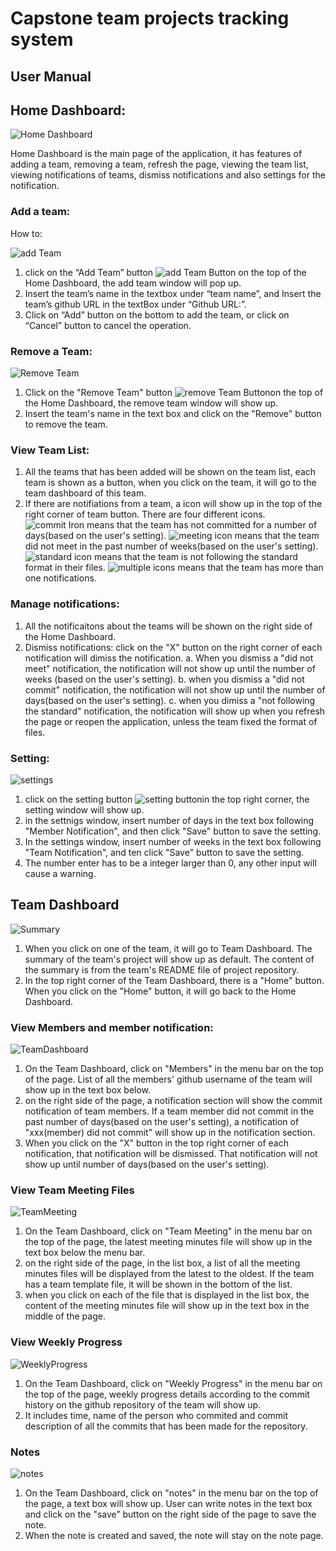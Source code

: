# Capstone team projects tracking system
## User Manual

## Home Dashboard:
![Home Dashboard](https://github.com/nlturner2/CS690-Project/blob/master/HomeDashboard.PNG)

Home Dashboard is the main page of the application, it has features of adding a team, removing a team, refresh the page, viewing the team list, viewing notifications of teams, dismiss notifications and also settings for the notification. 
### Add a team:

How to:

![add Team](https://github.com/nlturner2/CS690-Project/blob/master/addTeam.png)

1. click on the “Add Team” button ![add Team Button](https://github.com/nlturner2/CS690-Project/blob/master/AddTeamButton.png) on the top of the Home Dashboard, the add team window will pop up.
2. Insert the team’s name in the textbox under “team name”, and Insert the team’s github URL in the textBox under “Github URL:”.
3. Click on “Add” button on the bottom to add the team, or click on “Cancel” button to cancel the operation. 


### Remove a Team:


![Remove Team](https://github.com/nlturner2/CS690-Project/blob/master/removeTeam.PNG)


1. Click on the "Remove Team" button ![remove Team Button](https://github.com/nlturner2/CS690-Project/blob/master/RemoveTeamButton.png)on the top of the Home Dashboard, the remove team window will show up.
2. Insert the team's name in the text box and click on the "Remove" button to remove the team.


### View Team List:

1. All the teams that has been added will be shown on the team list, each team is shown as a button, when you click on the team, it will go to the team dashboard of this team. 
2. If there are notifiations from a team, a icon will show up in the top of the right corner of team button. There are four different icons. ![commit Iron](https://github.com/nlturner2/CS690-Project/blob/master/commitIron.png) means that the team has not committed for a number of days(based on the user's setting). ![meeting icon](https://github.com/nlturner2/CS690-Project/blob/master/MeetingIcon.png) means that the team did not meet in the past number of weeks(based on the user's setting). ![standard icon](https://github.com/nlturner2/CS690-Project/blob/master/StandardIcon.png) means that the team is not following the standard format in their files. ![multiple icons](https://github.com/nlturner2/CS690-Project/blob/master/multipleIcon.png) means that the team has more than one notifications.

### Manage notifications:

1. All the notificaitons about the teams will be shown on the right side of the Home Dashboard. 
2. Dismiss notifications: click on the "X" button on the right corner of each notification will dimiss the notification. 
  a. When you dismiss a "did not meet" notification, the notification will not show up until the number of weeks (based on the user's setting).
  b. when you dismiss a "did not commit" notification, the notification will not show up until the number of days(based on the user's setting).
  c. when you dimiss a "not following the standard" notification, the notification will show up when you refresh the page or reopen the application, unless the team fixed the format of files. 
 
 ### Setting:
 ![settings](https://github.com/nlturner2/CS690-Project/blob/master/settings.PNG)
 
 1. click on the setting button ![setting button](https://github.com/nlturner2/CS690-Project/blob/master/Setting.png)in the top right corner, the setting window will show up. 
 2. in the settnigs window, insert number of days in the text box following "Member Notification", and then click "Save" button to save the setting. 
 3. In the settings window, insert number of weeks in the text box following "Team Notification", and ten click "Save" button to save the setting. 
 4. The number enter has to be a integer larger than 0, any other input will cause a warning.


## Team Dashboard

![Summary](https://github.com/nlturner2/CS690-Project/blob/master/summary.PNG)

1. When you click on one of the team, it will go to Team Dashboard. The summary of the team's project will show up as default. The content of the summary is from the team's README file of project repository.
2. In the top right corner of the Team Dashboard, there is a "Home" button. When you click on the "Home" button, it will go back to the Home Dashboard. 
### View Members and member notification:

![TeamDashboard](https://github.com/nlturner2/CS690-Project/blob/master/TeamDashboard.PNG)


1. On the Team Dashboard, click on "Members" in the menu bar on the top of the page. List of all the members' github username of the team will show up in the text box below. 
2. on the right side of the page, a notification section will show the commit notification of team members. If a team member did not commit in the past number of days(based on the user's setting), a notification of "xxx(member) did not commit" will show up in the notification section. 
3. When you click on the "X" button in the top right corner of each notification, that notification will be dismissed. That notification will not show up until number of days(based on the user's setting).

### View Team Meeting Files

![TeamMeeting](https://github.com/nlturner2/CS690-Project/blob/master/TeamMeeting.PNG)

1. On the Team Dashboard, click on "Team Meeting" in the menu bar on the top of the page, the latest meeting minutes file will show up in the text box below the menu bar. 
2. on the right side of the page, in the list box, a list of all the meeting minutes files will be displayed from the latest to the oldest. If the team has a team template file, it will be shown in the bottom of the list. 
3. when you click on each of the file that is displayed in the list box, the content of the meeting minutes file will show up in the text box in the middle of the page. 

### View Weekly Progress

![WeeklyProgress](https://github.com/nlturner2/CS690-Project/blob/master/weeklyProgress.PNG)


1. On the Team Dashboard, click on "Weekly Progress" in the menu bar on the top of the page, weekly progress details according to the commit history on the github repository of the team will show up. 
2. It includes time, name of the person who commited and commit description of all the commits that has been made for the repository.


### Notes

![notes](https://github.com/nlturner2/CS690-Project/blob/master/notes.PNG)

1. On the Team Dashboard, click on "notes" in the menu bar on the top of the page, a text box will show up. User can write notes in the text box and click on the "save” button on the right side of the page to save the note. 
2. When the note is created and saved, the note will stay on the note page.
